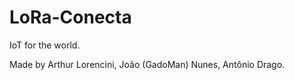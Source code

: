 # LoRa-Conecta

IoT for the world.


Made by Arthur Lorencini, João (GadoMan) Nunes, Antônio Drago.
